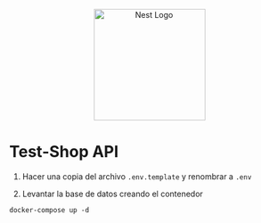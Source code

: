 <p align="center">
  <a href="http://nestjs.com/" target="blank"><img src="https://nestjs.com/img/logo-small.svg" width="200" alt="Nest Logo" /></a>
</p>

# Test-Shop API

1. Hacer una copia del archivo ```.env.template``` y renombrar a  ```.env```

2.  Levantar la base de datos creando el contenedor
````
docker-compose up -d
````
